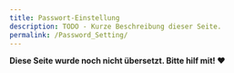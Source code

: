 ```yaml
---
title: Passwort-Einstellung
description: TODO - Kurze Beschreibung dieser Seite.
permalink: /Password_Setting/
---
```


**Diese Seite wurde noch nicht übersetzt. Bitte hilf mit! ❤**
